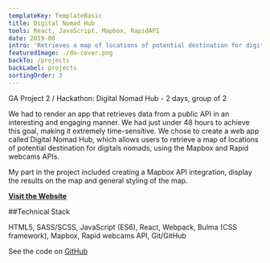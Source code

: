 ```yaml
---
templateKey: TemplateBasic
title: Digital Nomad Hub
tools: React, JavaScript, Mapbox, RapidAPI
date: 2019-08
intro: 'Retrieves a map of locations of potential destination for digitals nomads using live streaming webcams.'
featuredImage: ./dn-cover.png
backTo: /projects
backLabel: projects
sortingOrder: 3
---
```


GA Project 2 / Hackathon: Digital Nomad Hub - 2 days, group of 2

We had to render an app that retrieves data from a public API in an interesting and engaging manner. We had just under 48 hours to achieve this goal, making it extremely time-sensitive. We chose to create a web app called Digital Nomad Hub, which allows users to retrieve a map of locations of potential destination for digitals nomads, using the Mapbox and Rapid webcams APIs.

My part in the project included creating a Mapbox API integration, display the results on the map and general styling of the map.

**<a href="https://digital-nomad-ga.herokuapp.com/" target="_blank">Visit the Website</a>**

##Technical Stack

HTML5, SASS/SCSS, JavaScript (ES6), React, Webpack, Bulma (CSS framework), Mapbox, Rapid webcams API, Git/GitHub

See the code on <a href="https://github.com/gaebar/sei-project-2" target="_blank">GitHub</a>
